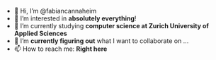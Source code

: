 - 👋 Hi, I’m @fabiancannaheim
- 👀 I’m interested in **absolutely everything**!
- 🌱 I’m currently studying **computer science at Zurich University of Applied Sciences**
- 💞️ I’m **currently figuring out** what I want to collaborate on ...
- 📫 How to reach me: **Right here**

<!---
fabiancannaheim/fabiancannaheim is a ✨ special ✨ repository because its `README.md` (this file) appears on your GitHub profile.
You can click the Preview link to take a look at your changes.
--->
